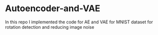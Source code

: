 # Autoencoder-and-VAE
In this repo I implemented the code for AE and VAE for MNIST dataset for rotation detection and reducing image noise

